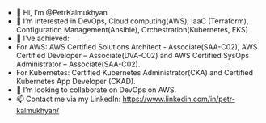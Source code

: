 - 👋 Hi, I’m @PetrKalmukhyan
- 👀 I’m interested in DevOps, Cloud computing(AWS), IaaC (Terraform), Configuration Management(Ansible), Orchestration(Kubernetes, EKS)
- 🌱 I've achieved:
- For AWS: AWS Certified Solutions Architect - Associate(SAA-C02), AWS Certified Developer – Associate(DVA-C02) and AWS Certified SysOps Administrator – Associate(SAA-C02).
- For Kubernetes: Certified Kubernetes Administrator(CKA) and Certified Kubernetes App Developer (CKAD).
- 💞️ I’m looking to collaborate on DevOps on AWS.
- 📫 Contact me via my LinkedIn: https://www.linkedin.com/in/petr-kalmukhyan/

<!---
PetrKalmukhyan/PetrKalmukhyan is a ✨ special ✨ repository because its `README.md` (this file) appears on your GitHub profile.
You can click the Preview link to take a look at your changes.
--->
